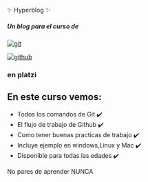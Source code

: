 ✨ Hyperblog ✨
#####  Un blog para el curso de
[![git](https://media4.giphy.com/media/kH6CqYiquZawmU1HI6/giphy.gif?cid=ecf05e478qpqr20ghz13r2bhkk43ihej6gyhk905igcbfi0l&rid=giphy.gif&ct=g "git")](http://https://media4.giphy.com/media/kH6CqYiquZawmU1HI6/giphy.gif?cid=ecf05e478qpqr20ghz13r2bhkk43ihej6gyhk905igcbfi0l&rid=giphy.gif&ct=g "git") 

[![github](https://media2.giphy.com/media/d9RbxjZ8QXesiYoerE/giphy.gif?cid=ecf05e478qpqr20ghz13r2bhkk43ihej6gyhk905igcbfi0l&rid=giphy.gif&ct=g "github")](http://https://media2.giphy.com/media/d9RbxjZ8QXesiYoerE/giphy.gif?cid=ecf05e478qpqr20ghz13r2bhkk43ihej6gyhk905igcbfi0l&rid=giphy.gif&ct=g "github")

###  en platzi


##  **En este curso vemos:**
- Todos los comandos de Git ✔️
- El flujo de trabajo de Github ✔️
- Como tener buenas practicas de trabajo ✔️
- Incluye ejemplo en windows,Linux y Mac ✔️
- Disponible para todas las edades ✔️

No pares de aprender NUNCA
